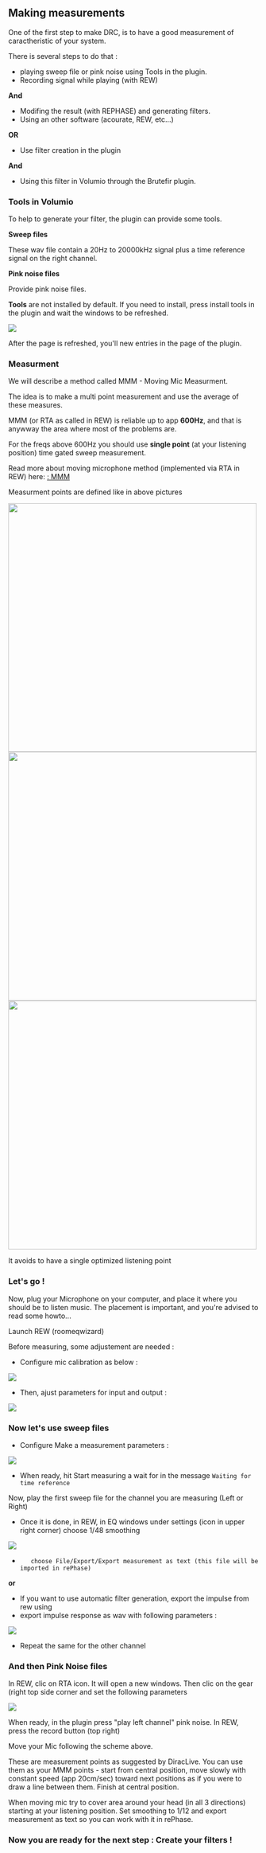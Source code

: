 ## Making measurements

One of the first step to make DRC, is to have  a good measurement of caractheristic of your system.

There is several steps to do that :

* playing sweep file or pink noise using Tools in the plugin.
* Recording signal while playing (with REW)

__And__
* Modifing the result (with REPHASE) and generating filters.
* Using an other software (acourate, REW, etc...)

__OR__

* Use filter creation in the plugin

__And__

* Using this filter in Volumio through the Brutefir plugin.


### Tools in Volumio

To help to generate your filter, the plugin can provide some tools.

__Sweep files__

These wav file contain a 20Hz to 20000kHz signal plus a time reference signal on the right channel.

__Pink noise files__

Provide pink noise files.

__Tools__ are not installed by default. If you need to install, press install tools in the plugin and wait the windows to be refreshed.


<img src="./img/install_tools.png">

After the page is refreshed, you'll new entries in the page of the plugin.

### Measurment

We will describe a method called MMM - Moving Mic Measurment.

The idea is to make a multi point measurement and use the average of these measures.

MMM (or RTA as called in REW) is reliable up to app __600Hz__, and that is anywway the area where most of the problems are.

For the freqs above 600Hz you should use __single point__ (at your listening position) time gated sweep measurement.

Read more about moving microphone method (implemented via RTA in REW) here:
<a href="http://www.ohl.to/audio/downloads/MMM-moving-mic-measurement.pdf"> : MMM</a>

Measurment points are defined like in above pictures

<img src="./img/sofa_top.png" width = 500 >

<img src="./img/sofa_front.png" width = 500 >

<img src="./img/sofa_iso.png" width = 500 >

It avoids to have a single optimized listening point

### Let's go !

Now, plug your Microphone on your computer, and place it where you should be to listen music. The placement is important, and you're advised to read some howto...

Launch REW (roomeqwizard)

Before measuring, some adjustement are needed :

* Configure mic calibration as below :

<img src="./img/preferences_micmeter.jpg">

* Then, ajust parameters for input and output :

<img src="./img/rew_preferences.jpg">

### Now let's use sweep files

* Configure Make a measurement parameters :

<img src="./img/make_a_measurment.jpg">

* When ready, hit Start measuring a wait for in the message `Waiting for time reference`

Now, play the first sweep file for the channel you are measuring (Left or Right)

* Once it is done, in REW, in EQ windows under settings (icon in upper right corner) choose 1/48 smoothing

<img src="./img/rew_EQ_window.jpg">


-        choose File/Export/Export measurement as text (this file will be imported in rePhase)

__or__

* If you want to use automatic filter generation, export the impulse from rew using
* export impulse response as wav with following parameters :

<img src="./img/export_impulse.jpg">


* Repeat the same for the other channel

### And then Pink Noise files

In REW, clic on RTA icon. It will open a new windows. Then clic on the gear (right top side corner and set the following parameters

  <img src="./img/rew_rta_settings.png">

When ready, in the plugin press "play left channel" pink noise. In REW, press the record button (top right)

Move your Mic following the scheme above.

These are measurement points as suggested by DiracLive. You can use them as your MMM points - start from central position, move slowly with constant speed (app 20cm/sec) toward next positions as if you were to draw a line between them. Finish at central position.

When moving mic try to cover area around your head (in all 3 directions) starting at your listening position. Set smoothing to 1/12 and export measurement as text so you can work with it in rePhase.









### Now you are ready for the next step : Create your filters !
